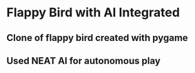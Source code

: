 # Flappy Bird with AI Integrated

## Clone of flappy bird created with pygame

## Used NEAT AI for autonomous play
